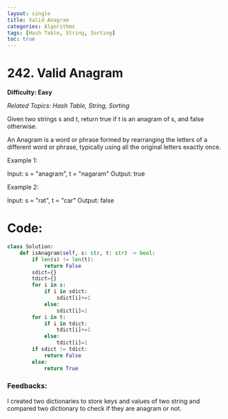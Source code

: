 ```yaml
---
layout: single
title: Valid Anagram
categories: Algorithms
tags: [Hash Table, String, Sorting]
toc: true
---
```


# 242. Valid Anagram

**Difficulty: Easy**

*Related Topics: Hash Table, String, Sorting*

Given two strings s and t, return true if t is an anagram of s, and false otherwise.

An Anagram is a word or phrase formed by rearranging the letters of a different word or phrase, typically using all the original letters exactly once.

Example 1:

Input: s = "anagram", t = "nagaram"
Output: true

Example 2:

Input: s = "rat", t = "car"
Output: false

# Code:
```python
class Solution:
    def isAnagram(self, s: str, t: str) -> bool:
        if len(s) != len(t):
            return False
        sdict={}
        tdict={}
        for i in s:
            if i in sdict:
                sdict[i]+=1
            else:
                sdict[i]=1
        for i in t:
            if i in tdict:
                tdict[i]+=1
            else:
                tdict[i]=1
        if sdict != tdict:
            return False
        else:
            return True
```

### Feedbacks: 
I created two dictionaries to store keys and values of two string and compared two dictionary to check if they are anagram or not.       